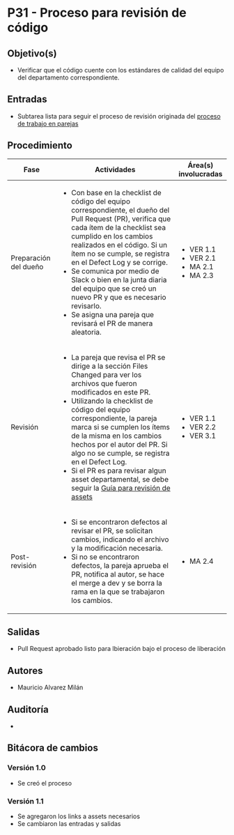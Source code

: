 
# P31 - Proceso para revisión de código

## Objetivo(s)

- Verificar que el código cuente con los estándares de calidad del equipo del departamento correspondiente.

## Entradas

- Subtarea lista para seguir el proceso de revisión originada del [proceso de trabajo en parejas](P23-proceso-trabajo-parejas)

## Procedimiento


<table>
  <thead>
    <th>Fase</th>
    <th>Actividades</th>
    <th>Área(s) involucradas</th>
  </thead>

  <tbody>
    <tr>
      <td>Preparación del dueño</td>
      <td>
        <ul align="left">
          <li>Con base en la checklist de código del equipo correspondiente, el dueño del Pull Request (PR), verifica que cada ítem de la checklist sea cumplido en los cambios realizados en el código. Si un ítem no se cumple, se registra en el Defect Log y se corrige.</li>
          <li>Se comunica por medio de Slack o bien en la junta diaria del equipo que se creó un nuevo PR y que es necesario revisarlo.</li>
          <li>Se asigna una pareja que revisará el PR de manera aleatoria.</li>
        </ul>
      </td>
      <td>
        <ul>
          <li>VER 1.1</li>
          <li>VER 2.1</li>
          <li>MA 2.1</li>
          <li>MA 2.3</li>
        </ul>
      </td>
    </tr>
    <tr>
      <td>Revisión</td>
      <td>
        <ul align="left">
          <li>La pareja que revisa el PR se dirige a la sección Files Changed para ver los archivos que fueron modificados en este PR.</li>
          <li>Utilizando la checklist de código del equipo correspondiente, la pareja marca si se cumplen los ítems de la misma en los cambios hechos por el autor del PR. Si algo no se cumple, se registra en el Defect Log.</li>
          <li>Si el PR es para revisar algun asset departamental, se debe seguir la <a href="../guias/G03-guia-revision-assets">Guía para revisión de assets</a></li>
        </ul>
      </td>
      <td>
        <ul>
          <li>VER 1.1</li>
          <li>VER 2.2</li>
          <li>VER 3.1</li>
        </ul>
      </td>
    </tr>
    <tr>
      <td>Post-revisión</td>
      <td>
        <ul align="left">
          <li>Si se encontraron defectos al revisar el PR, se solicitan cambios, indicando el archivo y la modificación necesaria.</li>
          <li>Si no se encontraron defectos, la pareja aprueba el PR, notifica al autor, se hace el merge a dev y se borra la rama en la que se trabajaron los cambios.</li>
        </ul>
      </td>
      <td>
        <ul>
          <li>MA 2.4</li>
        </ul>
      </td>
    </tr>
  </tbody>
</table>

## Salidas

- Pull Request aprobado listo para lbieración bajo el proceso de liberación

## Autores

- Mauricio Alvarez Milán

## Auditoría

- 
## Bitácora de cambios

### Versión 1.0

- Se creó el proceso

### Versión 1.1

- Se agregaron los links a assets necesarios
- Se cambiaron las entradas y salidas
